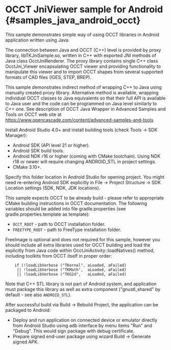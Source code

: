 OCCT JniViewer sample for Android {#samples_java_android_occt}
================== 

This sample demonstrates simple way of using OCCT libraries in Android application written using Java.

The connection between Java and OCCT (C++) level is provided by proxy library, libTKJniSample.so, written in C++ with exported JNI methods of Java class OcctJniRenderer.
The proxy library contains single C++ class OcctJni_Viewer encapsulating OCCT viewer and providing functionality to manipulate this viewer
and to import OCCT shapes from several supported formats of CAD files (IGES, STEP, BREP).

This sample demonstrates indirect method of wrapping C++ to Java using manually created proxy library.
Alternative method is available, wrapping individual OCCT classes to Java equivalents so that their full API is available to Java user
and the code can be programmed on Java level similarly to C++ one.
See description of OCCT Java Wrapper in Advanced Samples and Tools on OCCT web site at 
https://www.opencascade.com/content/advanced-samples-and-tools

Install Android Studio 4.0+ and install building tools (check Tools -> SDK Manager):
- Android SDK (API level 21 or higher).
- Android SDK build tools.
- Android NDK r16 or higher (coming with CMake toolchain).
  Using NDK r18 or newer will require changing ANDROID_STL in project settings.
- CMake 3.10+.

Specify this folder location in Android Studio for opening project.
You might need re-entering Android SDK explicitly in File -> Project Structure -> SDK Location settings (SDK, NDK, JDK locations).

This sample expects OCCT to be already build - please refer to appropriate CMake building instructions in OCCT documentation.
The following variables should be added into file gradle.properties (see gradle.properties.template as template):
- `OCCT_ROOT` - path to OCCT installation folder.
- `FREETYPE_ROOT` - path to FreeType installation folder.

FreeImage is optional and does not required for this sample, however you should include all extra libraries used for OCCT building
and load the explicitly from Java code within OcctJniActivity::loadNatives() method, including toolkits from OCCT itself in proper order:
~~~~
    if (!loadLibVerbose ("TKernel", aLoaded, aFailed)
     || !loadLibVerbose ("TKMath",  aLoaded, aFailed)
     || !loadLibVerbose ("TKG2d",   aLoaded, aFailed)
~~~~
Note that C++ STL library is not part of Android system, and application must package this library as well as extra component ("gnustl_shared" by default - see also `ANDROID_STL`).

After successful build via Build -> Rebuild Project, the application can be packaged to Android:
- Deploy and run application on connected device or emulator directly from Android Studio using adb interface by menu items "Run" and "Debug". This would sign package with debug certificate.
- Prepare signed end-user package using wizard Build -> Generate signed APK.
